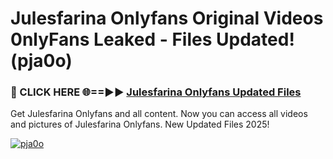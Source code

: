 # Julesfarina Onlyfans Original Videos 0nlyFans Leaked - Files Updated! (pja0o)

<h3>🔴 CLICK HERE 🌐==►► <a href="https://tinyurl.com/ehrbuxhb" rel="nofollow">Julesfarina Onlyfans Updated Files</a></h3>

Get Julesfarina Onlyfans and all content. Now you can access all videos and pictures of Julesfarina Onlyfans. New Updated Files 2025!

[![pja0o](https://i.imgur.com/lVYEuWS.gif)](https://tinyurl.com/ehrbuxhb)
